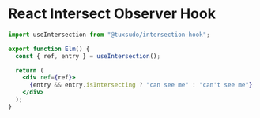 # React Intersect Observer Hook

```jsx
import useIntersection from "@tuxsudo/intersection-hook";

export function Elm() {
  const { ref, entry } = useIntersection();

  return (
    <div ref={ref}>
      {entry && entry.isIntersecting ? "can see me" : "can't see me"}
    </div>
  );
}
```
